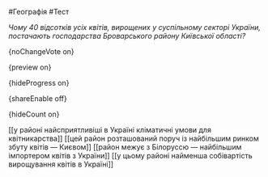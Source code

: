 #Географія #Тест

*Чому 40 відсотків усіх квітів, вирощених у суспільному секторі України,  постачають господарства Броварського району Київської області?*

{noChangeVote on}

{preview on}

{hideProgress on}

{shareEnable off}

{hideCount on}

[[у районі найсприятливіші в Україні кліматичні умови для квітникарства]]
[[цей район розташований поруч із найбільшим ринком збуту квітів — Києвом]]
[[район межує з Білоруссю — найбільшим імпортером квітів з України]]
[[у цьому районі найменша собівартість вирощування квітів в Україні]]
